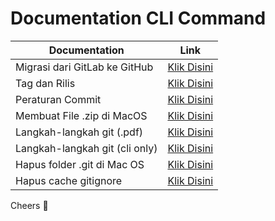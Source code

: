 # Documentation CLI Command


| Documentation | Link |
| ------ | ------ |
| Migrasi dari GitLab ke GitHub | [Klik Disini](https://github.com/kiiskominfokepri/documentation-cli-command/blob/main/migration/README.md)|
| Tag dan Rilis | [Klik Disini](https://github.com/kiiskominfokepri/documentation-cli-command/blob/main/tag-and-rilis/readme.md) |
| Peraturan Commit | [Klik Disini](https://github.com/kiiskominfokepri/documentation-cli-command/blob/main/rules-commit/Readme.md) |
| Membuat File .zip di MacOS | [Klik Disini](https://github.com/kiiskominfokepri/documentation-cli-command/blob/main/zip-macos/Readme.md) |
| Langkah-langkah git (.pdf)| [Klik Disini](https://github.com/kiiskominfokepri/documentation-cli-command/blob/main/step-git/pdf/Dokumentasi-git.pdf) |
| Langkah-langkah git (cli only)| [Klik Disini](https://github.com/kiiskominfokepri/documentation-cli-command/blob/main/step-git/cli/Readme.md) |
| Hapus folder .git di Mac OS| [Klik Disini](https://github.com/kiiskominfokepri/documentation-cli-command/blob/main/delete-folder-git-mac/readme.md) |
| Hapus cache gitignore| [Klik Disini](https://github.com/kiiskominfokepri/documentation-cli-command/blob/main/cached-gitignored/Readme.md) |


Cheers 🎉